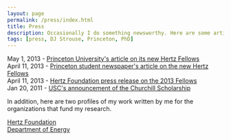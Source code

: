 ```yaml
---
layout: page
permalink: /press/index.html
title: Press
description: Occasionally I do something newsworthy. Here are some articles touching on my work.
tags: [press, DJ Strouse, Princeton, PhD]
---
```

May 1, 2013 - [Princeton University's article on its new Hertz Fellows](http://www.princeton.edu/main/news/archive/S36/74/14S87/index.xml?section=topstories)<br>
April 11, 2013 - [Princeton student newspaper's article on the new Hertz Fellows](http://dailyprincetonian.com/news/2013/04/sinha-13-ousterhout-13-strouse-gs-receive-hertz-fellowships-2/)<br>
April 11, 2013 - [Hertz Foundation press release on the 2013 Fellows](http://www.hertzfoundation.org/dx/newsevents/pressrelease.aspx?d=201)<br>
Jan 20, 2011 - [USC's announcement of the Churchill Scholarship](http://news.usc.edu/#!/article/28075/First-USC-Student-to-Receive-Churchill-Scholarship)

In addition, here are two profiles of my work written by me for the organizations that fund my research.

[Hertz Foundation](http://www.hertzfoundation.org/dx/fellows/fellow_profile.aspx?d=11253)<br>
[Department of Energy](http://www.krellinst.org/csgf/community/fellows/profile?n=strouse2012)
